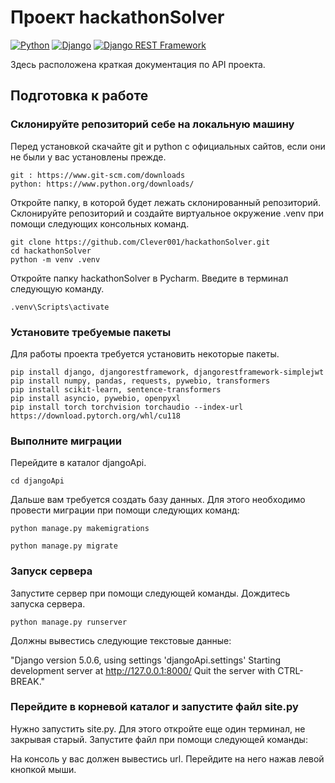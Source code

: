 # Проект hackathonSolver

[![Python](https://img.shields.io/badge/-Python-464646?style=flat-square&logo=Python)](https://www.python.org/)
[![Django](https://img.shields.io/badge/-Django-464646?style=flat-square&logo=Django)](https://www.djangoproject.com/)
[![Django REST Framework](https://img.shields.io/badge/-Django%20REST%20Framework-464646?style=flat-square&logo=Django%20REST%20Framework)](https://www.django-rest-framework.org/)

Здесь расположена краткая документация по API проекта.

## Подготовка к работе

### Склонируйте репозиторий себе на локальную машину

Перед установкой скачайте git и python с официальных сайтов, если они не были у вас установлены прежде.

```
git : https://www.git-scm.com/downloads
python: https://www.python.org/downloads/
```

Откройте папку, в которой будет лежать склонированный репозиторий. 
Склонируйте репозиторий и создайте виртуальное окружение .venv при помощи следующих консольных команд.

```
git clone https://github.com/Clever001/hackathonSolver.git
cd hackathonSolver
python -m venv .venv
```

Откройте папку hackathonSolver в Pycharm. Введите в терминал следующую команду.

```
.venv\Scripts\activate
```

### Установите требуемые пакеты

Для работы проекта требуется установить некоторые пакеты.

```
pip install django, djangorestframework, djangorestframework-simplejwt
pip install numpy, pandas, requests, pywebio, transformers
pip install scikit-learn, sentence-transformers
pip install asyncio, pywebio, openpyxl
pip install torch torchvision torchaudio --index-url https://download.pytorch.org/whl/cu118
```

### Выполните миграции

Перейдите в каталог djangoApi.

```
cd djangoApi
```

Дальше вам требуется создать базу данных. Для этого необходимо провести миграции при помощи следующих команд:

```
python manage.py makemigrations
```

```
python manage.py migrate
```

### Запуск сервера

Запустите сервер при помощи следующей команды. Дождитесь запуска сервера.

```
python manage.py runserver
```

Должны вывестись следующие текстовые данные:

"Django version 5.0.6, using settings 'djangoApi.settings'
Starting development server at http://127.0.0.1:8000/
Quit the server with CTRL-BREAK."

### Перейдите в корневой каталог и запустите файл site.py

Нужно запустить site.py. Для этого откройте еще один терминал, не закрывая старый.
Запустите файл при помощи следующей команды:

На консоль у вас должен вывестись url. Перейдите на него нажав левой кнопкой мыши.
